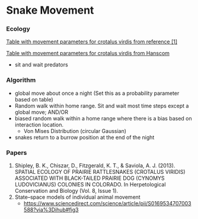# Snake Movement


### Ecology
[Table with movement parameters for crotalus virdis from reference [1]](/home/mremington/Pictures/Screenshots/virdis_movement.png)

[Table with movement parameters for crotalus virdis from Hanscom](/home/mremington/Pictures/Screenshots/Hanscom_Viridi.png)

- sit and wait predators

### Algorithm
- global move about once a night (Set this as a probability parameter based on table)
- Random walk within home range. Sit and wait most time steps except a global move; AND/OR
- biased random walk within a home range where there is a bias based on interaction location.
  - Von Mises Distribution (circular Gaussian)
- snakes return to a burrow position at the end of the night

### Papers

1) Shipley, B. K., Chiszar, D., Fitzgerald, K. T., & Saviola, A. J. (2013). SPATIAL ECOLOGY OF PRAIRIE RATTLESNAKES (CROTALUS VIRIDIS) ASSOCIATED WITH BLACK-TAILED PRAIRIE DOG (CYNOMYS LUDOVICIANUS) COLONIES IN COLORADO. In Herpetological Conservation and Biology (Vol. 8, Issue 1).
2) State–space models of individual animal movement
   - https://www.sciencedirect.com/science/article/pii/S0169534707003588?via%3Dihub#fig3